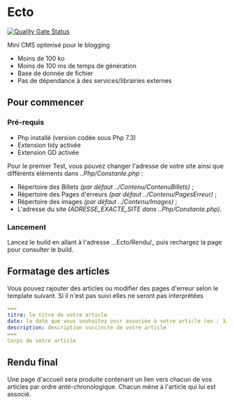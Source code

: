 # Ecto

[![Quality Gate Status](https://sonarcloud.io/api/project_badges/measure?project=Laleloulilo_Ecto&metric=alert_status)](https://sonarcloud.io/dashboard?id=Laleloulilo_Ecto)

Mini CMS optimisé pour le blogging

- Moins de 100 ko
- Moins de 100 ms de temps de génération
- Base de donnée de fichier
- Pas de dépendance à des services/librairies externes

## Pour commencer

### Pré-requis

- Php installé (version codée sous Php 7.3)
- Extension tidy activée
- Extension GD activée

Pour le premier Test, vous pouvez changer l'adresse de votre site ainsi que différents éléments dans _..Php/Constante.php_ :
- Répertoire des Billets _(par défaut ../Contenu/ContenuBillets)_ ;
- Répertoire des Pages d'erreurs _(par défaut ../Contenu/PagesErreur)_ ;
- Répertoire des images _(par défaut ../Contenu/Images)_ ;
- L'adresse du site _(ADRESSE_EXACTE_SITE dans ..Php/Constante.php)_.

### Lancement

Lancez le build en allant à l'adresse ...Ecto/Rendu/_ puis rechargez la page pour consulter le build.

## Formatage des articles

Vous pouvez rajouter des articles ou modifier des pages d'erreur selon le template suivant. Si il n'est pas suivi elles ne seront pas interprétées

```YAML
===
titre: le titre de votre article
date: la date que vous souhaitez voir associée à votre article (ex : 3/5/2015)
description: description succincte de votre article 
===
Corps de votre article
```

## Rendu final

Une page d'accueil sera produite contenant un lien vers chacun de vos articles par ordre anté-chronologique.
Chacun mène à l'article qui lui est associé.

